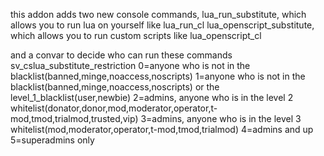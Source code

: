 this addon adds two new console commands,
lua_run_substitute, which allows you to run lua on yourself like lua_run_cl
lua_openscript_substitute, which allows you to run custom scripts like lua_openscript_cl


and a convar to decide who can run these commands
sv_cslua_substitute_restriction
0=anyone who is not in the blacklist(banned,minge,noaccess,noscripts)
1=anyone who is not in the blacklist(banned,minge,noaccess,noscripts) or the level_1_blacklist(user,newbie) 
2=admins, anyone who is in the level 2 whitelist(donator,donor,mod,moderator,operator,t-mod,tmod,trialmod,trusted,vip)
3=admins, anyone who is in the level 3 whitelist(mod,moderator,operator,t-mod,tmod,trialmod)
4=admins and up
5=superadmins only

